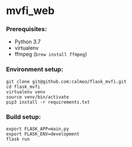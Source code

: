 # mvfi_web

### Prerequisites:

- Python 3.7
- virtualenv
- ffmpeg (`brew install ffmpeg`)

### Environment setup:
 
```
git clone git@github.com:calmoo/flask_mvfi.git
cd flask_mvfi
virtualenv venv
source venv/bin/activate
pip3 install -r requirements.txt
```
 
### Build setup:

```
export FLASK_APP=main.py
export FLASK_ENV=development
flask run
```